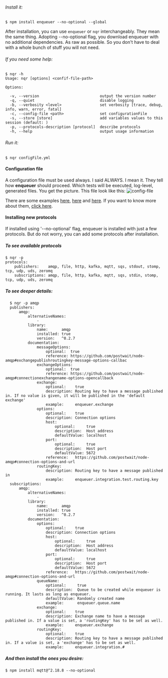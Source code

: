 ###### Install it:
    
    $ npm install enqueuer --no-optional --global

After installation, you can use ```enqueuer``` or ```nqr``` interchangeably. They mean the same thing.
Adopting --no-optional flag, you download enqueuer with no additional dependencies. As raw as possible.
So you don't have to deal with a whole bunch of stuff you will not need.

###### If you need some help:

    $ nqr -h
    Usage: nqr [options] <confif-file-path>
    
    Options:
    
      -v, --version                           output the version number
      -q, --quiet                             disable logging
      -b, --verbosity <level>                 set verbosity [trace, debug, info, warn, error, fatal]
      -c, --config-file <path>                set configurationFile
      -s, --store [store]                     add variables values to this session (default: )
      -p, --protocols-description [protocol]  describe protocols
      -h, --help                              output usage information


###### Run it:

    $ nqr configFile.yml

#### Configuration file
A configuration file must be used always. I said ALWAYS. I mean it.
They tell how **enqueuer** should proceed. Which tests will be executed, log-level, generated files.
You get the picture.
This file look like this: ![config-file](https://github.com/lopidio/enqueuer/blob/develop/docs/images/readme-config.png "config-file.yml")

There are some examples
[here](https://github.com/lopidio/enqueuer/blob/develop/enqueuer.yml),
[here](https://github.com/lopidio/enqueuer/blob/develop/src/inceptionTest/beingTested.yml ) and
[here](https://github.com/lopidio/enqueuer/blob/develop/src/inceptionTest/tester.yml).
If you want to know more about them, [click here](https://github.com/lopidio/enqueuer/blob/develop/docs/instructions/config-file.yml "config file description").

#### Installing new protocols
If installed using '--no-optional' flag, enqueuer is installed with just a few protocols.
But do not worry, you can add some protocols after installation.

##### To see available protocols

    $ nqr -p
    protocols: 
        publishers:    amqp, file, http, kafka, mqtt, sqs, stdout, stomp, tcp, udp, uds, zeromq
        subscriptions: amqp, file, http, kafka, mqtt, sqs, stdin, stomp, tcp, udp, uds, zeromq
    

##### To see deeper details:

      $ nqr -p amqp
      publishers: 
          amqp: 
              alternativeNames: 
                  -
              library: 
                  name:      amqp
                  installed: true
                  version:   ^0.2.7
              documentation: 
                  messageOptions: 
                      optional:  true
                      reference: https://github.com/postwait/node-amqp#exchangepublishroutingkey-message-options-callbac
                  exchangeOptions: 
                      optional:  true
                      reference: https://github.com/postwait/node-amqp#connectionexchangename-options-opencallback
                  exchange: 
                      optional:    true
                      description: Routing key to have a message published in. If no value is given, it will be published in the 'default exchange'
                      example:     enqueuer.exchange
                  options: 
                      optional:    true
                      description: Connection options
                      host: 
                          optional:     true
                          description:  Host address
                          defaultValue: localhost
                      port: 
                          optional:     true
                          description:  Host port
                          defaultValue: 5672
                      reference:   https://github.com/postwait/node-amqp#connection-options-and-url
                  routingKey: 
                      description: Routing key to have a message published in
                      example:     enqueuer.integration.test.routing.key
      subscriptions: 
          amqp: 
              alternativeNames: 
                  -
              library: 
                  name:      amqp
                  installed: true
                  version:   ^0.2.7
              documentation: 
                  options: 
                      optional:    true
                      description: Connection options
                      host: 
                          optional:     true
                          description:  Host address
                          defaultValue: localhost
                      port: 
                          optional:     true
                          description:  Host port
                          defaultValue: 5672
                      reference:   https://github.com/postwait/node-amqp#connection-options-and-url
                  queueName: 
                      optional:     true
                      description:  Queue to be created while enqueuer is running. It lasts as long as enqueuer.
                      defaultValue: Randomly created name
                      example:      enqueuer.queue.name
                  exchange: 
                      optional:    true
                      description: Exchange name to have a message published in. If a value is set, a 'routingKey' has to be set as well.
                      example:     enqueuer.exchange
                  routingKey: 
                      optional:    true
                      description: Routing key to have a message published in. If a value is set, a 'exchange' has to be set as well.
                      example:     enqueuer.integration.#


##### And then install the ones you desire:
    
    $ npm install mqtt@^2.18.8 --no-optional

